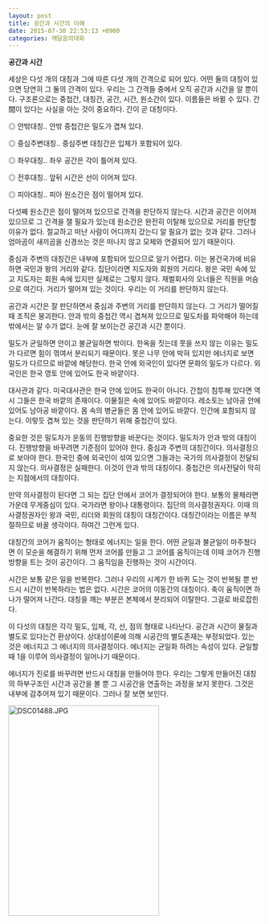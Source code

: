 ```yaml
---
layout: post
title: 공간과 시간의 이해
date: 2015-07-30 22:53:13 +0900
categories: 깨달음의대화
---
```

**공간과 시간** 

  


세상은 다섯 개의 대칭과 그에 따른 다섯 개의 간격으로 되어 있다. 어떤 둘의 대칭이 있으면 당연히 그 둘의 간격이 있다. 우리는 그 간격들 중에서 오직 공간과 시간을 알 뿐이다. 구조론으로는 중첩간, 대칭간, 공간, 시간, 원소간이 있다. 이름들은 바뀔 수 있다. 간間이 있다는 사실을 아는 것이 중요하다. 간이 곧 대칭이다. 

  


◎ 안밖대칭.. 안밖 중첩간은 밀도가 겹쳐 있다.  
      
◎ 중심주변대칭.. 중심주변 대칭간은 입체가 포함되어 있다.  
      
◎ 좌우대칭.. 좌우 공간은 각이 틀어져 있다.  
      
◎ 전후대칭.. 앞뒤 시간은 선이 이어져 있다.   
      
◎ 피아대칭.. 피아 원소간은 점이 떨어져 있다. 

  


다섯째 원소간은 점이 떨어져 있으므로 간격을 판단하지 않는다. 시간과 공간은 이어져 있으므로 그 간격을 잴 필요가 있는데 원소간은 완전히 이탈해 있으므로 거리를 판단할 이유가 없다. 절교하고 떠난 사람이 어디까지 갔는디 알 필요가 없는 것과 같다. 그러나 엄마곰이 새끼곰을 신경쓰는 것은 떠나지 않고 모체와 연결되어 있기 때문이다. 

  


중심과 주변의 대칭간은 내부에 포함되어 있으므로 알기 어렵다. 이는 봉건국가에 비유하면 국민과 왕의 거리와 같다. 집단이라면 지도자와 회원의 거리다. 왕은 국민 속에 있고 지도자는 회원 속에 있지만 실제로는 그렇지 않다. 재벌회사의 오너들은 직원을 머슴으로 여긴다. 거리가 떨어져 있는 것이다. 우리는 이 거리를 판단하지 않는다. 

  


공간과 시간은 잘 판단하면서 중심과 주변의 거리를 판단하지 않는다. 그 거리가 떨어질 때 조직은 붕괴한다. 안과 밖의 중첩간 역시 겹쳐져 있으므로 밀도차를 파악해야 하는데 밖에서는 알 수가 없다. 눈에 잘 보이는건 공간과 시간 뿐이다. 

  


밀도가 균일하면 안이고 불균일하면 밖이다. 한옥을 짓는데 못을 쓰지 않는 이유는 밀도가 다르면 힘이 꺾여서 분리되기 때문이다. 못은 나무 안에 박혀 있지만 에너지로 보면 밀도가 다르므로 바깥에 해당한다. 한국 안에 외국인이 있다면 문화의 밀도가 다르다. 외국인은 한국 영토 안에 있어도 한국 바깥이다. 

  


대사관과 같다. 미국대사관은 한국 안에 있어도 한국이 아니다. 간첩이 침투해 있다면 역시 그들은 한국 바깥의 존재이다. 이물질은 속에 있어도 바깥이다. 레소토는 남아공 안에 있어도 남아공 바깥이다. 몸 속의 병균들은 몸 안에 있어도 바깥다. 인간에 포함되지 않는다. 이렇듯 겹쳐 있는 것을 판단하기 위해 중첩간이 있다. 

  


중요한 것은 밀도차가 운동의 진행방향을 바꾼다는 것이다. 밀도차가 안과 밖의 대칭이다. 진행방향을 바꾸려면 기준점이 있어야 한다. 중심과 주변의 대칭간이다. 의사결정으로 보아야 한다. 한국인 중에 외국인이 섞여 있으면 그들과는 국가의 의사결정이 전달되지 않는다. 의사결정은 실패한다. 이것이 안과 밖의 대칭이다. 중첩간은 의사전달이 막히는 지점에서의 대칭이다. 

  


만약 의사결정이 된다면 그 되는 집단 안에서 코어가 결정되어야 한다. 보통의 물체라면 가운데 무게중심이 있다. 국가라면 왕이나 대통령이다. 집단의 의사결정권자다. 이때 의사결정권자인 왕과 국민, 리더와 회원의 대칭이 대칭간이다. 대칭간이라는 이름은 부적절하므로 바꿀 생각이다. 하여간 그런게 있다. 

  


대칭간의 코어가 움직이는 형태로 에너지는 일을 한다. 어떤 균일과 불균일이 마주쳤다면 이 모순을 해결하기 위해 먼저 코어를 만들고 그 코어를 움직이는데 이때 코어가 진행방향을 트는 것이 공간이다. 그 움직임을 진행하는 것이 시간이다. 

  


시간은 보통 같은 일을 반복한다. 그러나 우리의 시계가 한 바퀴 도는 것이 반복될 뿐 반드시 시간이 반복하라는 법은 없다. 시간은 코어의 이동간의 대칭이다. 축이 움직이면 하나가 떨어져 나간다. 대칭을 깨는 부분은 본체에서 분리되어 이탈한다. 그걸로 바로잡힌다. 

  


이 다섯의 대칭은 각각 밀도, 입체, 각, 선, 점의 형태로 나타난다. 공간과 시간이 물질과 별도로 있다는건 환상이다. 상대성이론에 의해 시공간의 별도존재는 부정되었다. 있는 것은 에너지고 그 에너지의 의사결정이다. 에너지는 균일화 하려는 속성이 있다. 균일할 때 1을 이루어 의사결정이 일어나기 때문이다. 

  


에너지가 진로를 바꾸려면 반드시 대칭을 만들어야 한다. 우리는 그렇게 만들어진 대칭의 하부구조인 시간과 공간을 볼 뿐 그 시공간을 연출하는 과정을 보지 못한다. 그것은 내부에 감추어져 있기 때문이다. 그러나 잘 보면 보인다.

  



 <img src="assets/attach/images/198/806/610/DSC01488.JPG" alt="DSC01488.JPG" width="300" height="419" />
